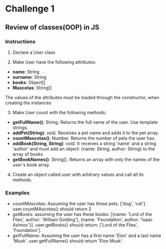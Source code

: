 # Challenge 1
## Review of classes(OOP) in JS

### Instructions

1) Declare a User class

2) Make User have the following attributes:

- **name**: String
- **surname**: String
- **books**: Object[]
- **Mascotas**: String[]

The values of the attributes must be loaded through the constructor, when creating the instances

3) Make User count with the following methods:

- **getFullName()**: String. Returns the full name of the user. Use template strings.
- **addPet(String)**: void. Receives a pet name and adds it to the pet array.
- **countMascotas()**: Number. Returns the number of pets the user has.
- **addBook(String, String)**: void. It receives a string 'name' and a string 'author' and must add an object: {name: String, author: String} to the array of books
- **getBookNames()**: String[]. Returns an array with only the names of the user's book array.

4) Create an object called user with arbitrary values ​​and call all its methods.

### Examples

- *countMascotas*: Assuming the user has these pets: ['dog', 'cat']. user.countMAscotas() should return 2
- *getBooks*: assuming the user has these books: [{name: 'Lord of the Flies', author: 'William Golding'}, {name: 'Foundation', author: 'Isaac Asimov'}]. user.getBooks() should return: ['Lord of the Flies', 'Foundation'].
- *getFullName*: Assuming the user has a first name 'Elon' and a last name 'Musk'. user.getFullName() should return 'Elon Musk'.
